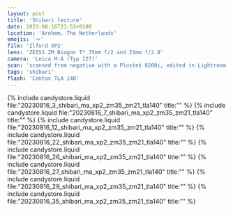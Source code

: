 ```yaml
---
layout: post
title: 'Shibari lecture'
date: 2023-08-16T23:53+0100
location: 'Arnhem, The Netherlands'
emojis: '🪢'
film: 'Ilford XP2'
lens: 'ZEISS ZM Biogon T* 35mm f/2 and 21mm f/2.8'
camera: 'Leica M-A (Typ 127)'
scan: 'scanned from negative with a Plustek 8200i, edited in Lightroom'
tags: 'shibari'
flash: 'Contax TLA 140'
---
```


{% include candystore.liquid file:"20230816_3_shibari_ma_xp2_zm35_zm21_tla140" title:"" %}
{% include candystore.liquid file:"20230816_7_shibari_ma_xp2_zm35_zm21_tla140" title:"" %}
{% include candystore.liquid file:"20230816_12_shibari_ma_xp2_zm35_zm21_tla140" title:"" %}
{% include candystore.liquid file:"20230816_22_shibari_ma_xp2_zm35_zm21_tla140" title:"" %}
{% include candystore.liquid file:"20230816_26_shibari_ma_xp2_zm35_zm21_tla140" title:"" %}
{% include candystore.liquid file:"20230816_27_shibari_ma_xp2_zm35_zm21_tla140" title:"" %}
{% include candystore.liquid file:"20230816_29_shibari_ma_xp2_zm35_zm21_tla140" title:"" %}
{% include candystore.liquid file:"20230816_35_shibari_ma_xp2_zm35_zm21_tla140" title:"" %}
